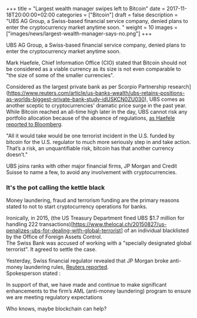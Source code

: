 +++
title = "Largest wealth manager swipes left to Bitcoin"
date = 2017-11-18T20:00:00+02:00
categories = ["Bitcoin"]
draft = false
description = "UBS AG Group, a Swiss-based financial service company, denied plans to enter the cryptocurrency market anytime soon. "
weight = 10
images = ["images/news/largest-wealth-manager-says-no.png"]
+++

UBS AG Group, a Swiss-based financial service company, denied plans to enter the cryptocurrency market anytime soon.  

Mark Haefele, Chief Information Office (CIO) stated that Bitcoin should not be considered as a viable currency as its size is not even comparable to "the size of some of the smaller currencies".

Considered as the largest private bank as per Scorpio Partnership research](https://www.reuters.com/article/us-banks-wealth/ubs-retains-positions-as-worlds-biggest-private-bank-study-idUSKCN0ZU030), UBS comes as another sceptic to cryptocurrencies' dramatic price surge in the past year.  
While Bitcoin reached an all-time high later in the day, UBS cannot risk any portfolio allocation because of the absence of regulations, [as Haefele reported to Bloomberg](https://www.bloomberg.com/news/articles/2017-11-17/ubs-shuns-bitcoin-allocations-due-to-threat-of-crypto-crackdown).

<abbr>"All it would take would be one terrorist incident in the U.S. funded by bitcoin for the U.S. regulator to much more seriously step in and take action. That’s a risk, an unquantifiable risk, bitcoin has that another currency doesn’t."</abbr>

UBS joins ranks with other major financial firms, JP Morgan and Credit Suisse to name a few, to avoid any involvement with cryptocurrencies.


### It's the pot calling the kettle black

Money laundering, fraud and terrorism funding are the primary reasons stated to not to start cryptocurrency operations for banks.  

Ironically, in 2015, (the US Treasury Department fined UBS $1.7 million for handling 222 transactions)[https://www.thelocal.ch/20150827/us-penalizes-ubs-for-dealing-with-global-terrorist] of an individual blacklisted by the Office of Foreign Assets Control.  
The Swiss Bank was accused of working with a "specially designated global terrorist". It agreed to settle the case.

Yesterday, Swiss financial regulator revealed that JP Morgan broke anti-money laundering rules, [Reuters reported](https://www.reuters.com/article/us-jpmorgan-swiss/swiss-regulator-finds-jpmorgan-broke-money-laundering-rules-idUSKBN1DH1UC).  
Spokesperson stated :

<abbr>In support of that, we have made and continue to make significant enhancements to the firm’s AML (anti-money laundering) program to ensure we are meeting regulatory expectations</abbr>

Who knows, maybe blockchain can help?
